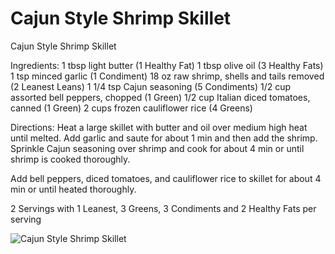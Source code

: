 # Cajun Style Shrimp Skillet

Cajun Style Shrimp Skillet

Ingredients:
1 tbsp light butter (1 Healthy Fat)
1 tbsp olive oil (3 Healthy Fats)
1 tsp minced garlic (1 Condiment)
18 oz raw shrimp, shells and tails removed (2 Leanest Leans)
1 1/4 tsp Cajun seasoning (5 Condiments)
1/2 cup assorted bell peppers, chopped (1 Green)
1/2 cup Italian diced tomatoes, canned (1 Green)
2 cups frozen cauliflower rice (4 Greens)

Directions:
Heat a large skillet with butter and oil over medium high heat until melted.
Add garlic and saute for about 1 min and then add the shrimp.
Sprinkle Cajun seasoning over shrimp and cook for about 4 min or until shrimp is cooked thoroughly.

Add bell peppers, diced tomatoes, and cauliflower rice to skillet for about 4 min or until heated thoroughly.

2 Servings with
1 Leanest, 3 Greens, 3 Condiments and 2 Healthy Fats per serving

![Cajun Style Shrimp Skillet](./Cajun%20Style%20Shrimp%20Skillet.png)

